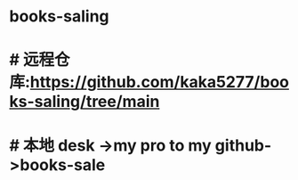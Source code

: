 # books-saling
# # 远程仓库:https://github.com/kaka5277/books-saling/tree/main
# # 本地 desk ->my pro to my github->books-sale